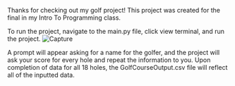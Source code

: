 Thanks for checking out my golf project! This project was created for the final in my Intro To Programming class.

To run the project, navigate to the main.py file, click view terminal, and run the project.
![Capture](https://github.com/1Joey23/Golf-Scorer/assets/136002112/5d7e977b-8426-49b4-a174-3c066eea4f24)

A prompt will appear asking for a name for the golfer, and the project will ask your score for every hole and repeat the information to you.
Upon completion of data for all 18 holes, the GolfCourseOutput.csv file will reflect all of the inputted data.
